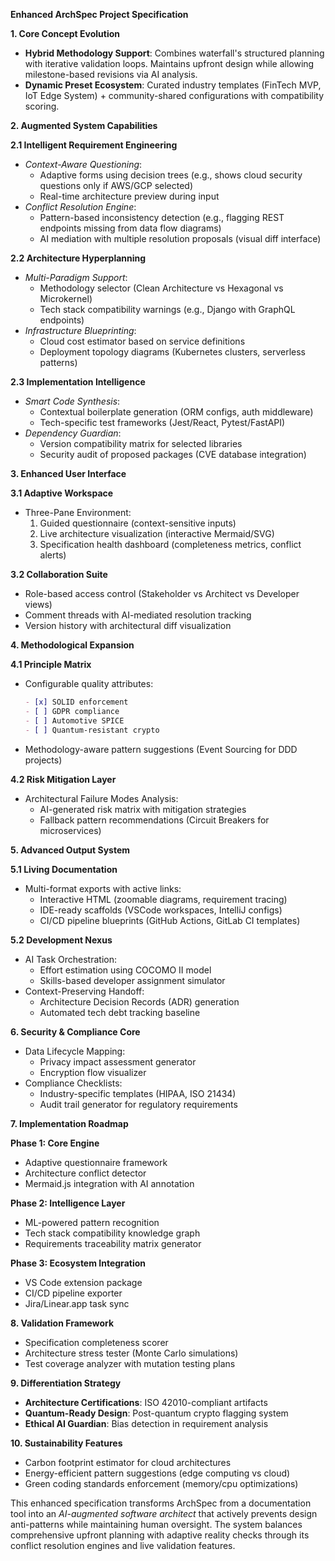 **Enhanced ArchSpec Project Specification**

**1. Core Concept Evolution**  
- **Hybrid Methodology Support**: Combines waterfall's structured planning with iterative validation loops. Maintains upfront design while allowing milestone-based revisions via AI analysis.
- **Dynamic Preset Ecosystem**: Curated industry templates (FinTech MVP, IoT Edge System) + community-shared configurations with compatibility scoring.

**2. Augmented System Capabilities**  

**2.1 Intelligent Requirement Engineering**  
- *Context-Aware Questioning*:  
  - Adaptive forms using decision trees (e.g., shows cloud security questions only if AWS/GCP selected)  
  - Real-time architecture preview during input  
- *Conflict Resolution Engine*:  
  - Pattern-based inconsistency detection (e.g., flagging REST endpoints missing from data flow diagrams)  
  - AI mediation with multiple resolution proposals (visual diff interface)

**2.2 Architecture Hyperplanning**  
- *Multi-Paradigm Support*:  
  - Methodology selector (Clean Architecture vs Hexagonal vs Microkernel)  
  - Tech stack compatibility warnings (e.g., Django with GraphQL endpoints)  
- *Infrastructure Blueprinting*:  
  - Cloud cost estimator based on service definitions  
  - Deployment topology diagrams (Kubernetes clusters, serverless patterns)

**2.3 Implementation Intelligence**  
- *Smart Code Synthesis*:  
  - Contextual boilerplate generation (ORM configs, auth middleware)  
  - Tech-specific test frameworks (Jest/React, Pytest/FastAPI)  
- *Dependency Guardian*:  
  - Version compatibility matrix for selected libraries  
  - Security audit of proposed packages (CVE database integration)

**3. Enhanced User Interface**  

**3.1 Adaptive Workspace**  
- Three-Pane Environment:  
  1. Guided questionnaire (context-sensitive inputs)  
  2. Live architecture visualization (interactive Mermaid/SVG)  
  3. Specification health dashboard (completeness metrics, conflict alerts)  

**3.2 Collaboration Suite**  
- Role-based access control (Stakeholder vs Architect vs Developer views)  
- Comment threads with AI-mediated resolution tracking  
- Version history with architectural diff visualization

**4. Methodological Expansion**  

**4.1 Principle Matrix**  
- Configurable quality attributes:  
  ```markdown
  - [x] SOLID enforcement  
  - [ ] GDPR compliance  
  - [ ] Automotive SPICE  
  - [ ] Quantum-resistant crypto  
  ```  
- Methodology-aware pattern suggestions (Event Sourcing for DDD projects)

**4.2 Risk Mitigation Layer**  
- Architectural Failure Modes Analysis:  
  - AI-generated risk matrix with mitigation strategies  
  - Fallback pattern recommendations (Circuit Breakers for microservices)

**5. Advanced Output System**  

**5.1 Living Documentation**  
- Multi-format exports with active links:  
  - Interactive HTML (zoomable diagrams, requirement tracing)  
  - IDE-ready scaffolds (VSCode workspaces, IntelliJ configs)  
  - CI/CD pipeline blueprints (GitHub Actions, GitLab CI templates)

**5.2 Development Nexus**  
- AI Task Orchestration:  
  - Effort estimation using COCOMO II model  
  - Skills-based developer assignment simulator  
- Context-Preserving Handoff:  
  - Architecture Decision Records (ADR) generation  
  - Automated tech debt tracking baseline

**6. Security & Compliance Core**  
- Data Lifecycle Mapping:  
  - Privacy impact assessment generator  
  - Encryption flow visualizer  
- Compliance Checklists:  
  - Industry-specific templates (HIPAA, ISO 21434)  
  - Audit trail generator for regulatory requirements

**7. Implementation Roadmap**  

**Phase 1: Core Engine**  
- Adaptive questionnaire framework  
- Architecture conflict detector  
- Mermaid.js integration with AI annotation

**Phase 2: Intelligence Layer**  
- ML-powered pattern recognition  
- Tech stack compatibility knowledge graph  
- Requirements traceability matrix generator

**Phase 3: Ecosystem Integration**  
- VS Code extension package  
- CI/CD pipeline exporter  
- Jira/Linear.app task sync

**8. Validation Framework**  
- Specification completeness scorer  
- Architecture stress tester (Monte Carlo simulations)  
- Test coverage analyzer with mutation testing plans

**9. Differentiation Strategy**  
- **Architecture Certifications**: ISO 42010-compliant artifacts  
- **Quantum-Ready Design**: Post-quantum crypto flagging system  
- **Ethical AI Guardian**: Bias detection in requirement analysis

**10. Sustainability Features**  
- Carbon footprint estimator for cloud architectures  
- Energy-efficient pattern suggestions (edge computing vs cloud)  
- Green coding standards enforcement (memory/cpu optimizations)

This enhanced specification transforms ArchSpec from a documentation tool into an *AI-augmented software architect* that actively prevents design anti-patterns while maintaining human oversight. The system balances comprehensive upfront planning with adaptive reality checks through its conflict resolution engines and live validation features.
